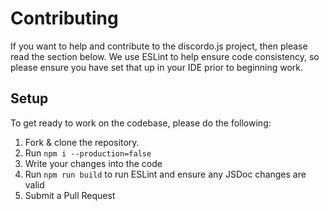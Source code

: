 # Contributing
If you want to help and contribute to the discordo.js project, then please read the section below. We use ESLint to help ensure code consistency, so please ensure you have set that up in your IDE prior to beginning work.

## Setup

To get ready to work on the codebase, please do the following:

1. Fork & clone the repository.
2. Run `npm i --production=false`
3. Write your changes into the code
4. Run `npm run build` to run ESLint and ensure any JSDoc changes are valid
5. Submit a Pull Request